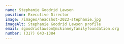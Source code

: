 ```yaml
---
name: Stephanie Goodrid Lawson
position: Executive Director
image: /images/headshot-2023-stephanie.jpg
imageAlt: Stephanie Goodrid Lawson profile
email: sgoodridlawson@mckinneyfamilyfoundation.org
number: (317) 643-1384
---
```

